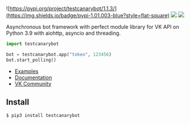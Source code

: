 ![https://pypi.org/project/testcanarybot/1.1.3/](https://img.shields.io/badge/pypi-1.01.003-blue?style=flat-square) ![](https://img.shields.io/badge/python-3.7%20%7C%203.8%20%7C%203.9-blue?style=flat-square) ![](https://img.shields.io/badge/license-Apache%20License%202.0-green?style=flat-square)

Asynchronous bot framework with perfect module library for VK API on Python 3.9 with aiohttp, asyncio and threading.

```python
import testcanarybot

bot = testcanarybot.app("token", 123456)
bot.start_polling()
```

* [Examples](https://github.com/kensoi/testcanarybot/tree/dev/library)
* [Documentation](https://kensoi.github.io/testcanarybot)
* [VK Community](https://vk.com/testcanarybot)

## Install

```bash
$ pip3 install testcanarybot 
```